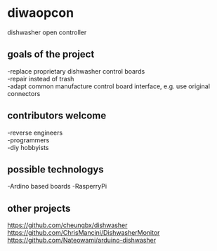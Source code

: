 # diwaopcon
dishwasher open controller

## goals of the project<br>
-replace proprietary dishwasher control boards<br>
-repair instead of trash<br>
-adapt common manufacture control board interface, e.g. use original connectors<br>

## contributors welcome<br>
-reverse engineers<br>
-programmers<br>
-diy hobbyists<br>

## possible technologys
-Ardino based boards
-RasperryPi

## other projects
https://github.com/cheungbx/dishwasher<br>
https://github.com/ChrisMancini/DishwasherMonitor<br>
https://github.com/Nateowami/arduino-dishwasher<br>
